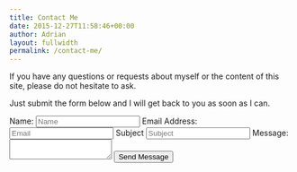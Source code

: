 ```yaml
---
title: Contact Me
date: 2015-12-27T11:58:46+00:00
author: Adrian
layout: fullwidth
permalink: /contact-me/
---
```

<div class="contact-me-page">
  If you have any questions or requests about myself or the content of this site, please do not hesitate to ask.

  Just submit the form below and I will get back to you as soon as I can.

  <form class="contact-form" method="post" action="http://138.197.119.94/contact">
    <label>Name:</label>
    <input type="text" placeholder="Name" name="name"/>
    <label>Email Address:</label>
    <input type="text" placeholder="Email" name="email"/>
    <label>Subject</label>
    <input type="text" placeholder="Subject" name="subject"/>
    <label>Message:</label>
    <textarea></textarea>
    <button type="submit">Send Message</button>
  </form>
</div>
